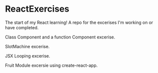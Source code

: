 # ReactExercises

The start of my React learning! A repo for the excerises I'm working on or have completed.

Class Component and a function Component excerise.

SlotMachine excerise. 

JSX Looping excerise. 

Fruit Module excersie using create-react-app.
